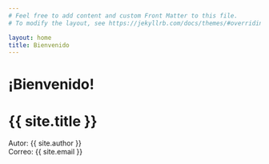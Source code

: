 ```yaml
---
# Feel free to add content and custom Front Matter to this file.
# To modify the layout, see https://jekyllrb.com/docs/themes/#overriding-theme-defaults

layout: home
title: Bienvenido
---
```

# ¡Bienvenido!

# {{ site.title }}

Autor: {{ site.author }}  
Correo: {{ site.email }}
